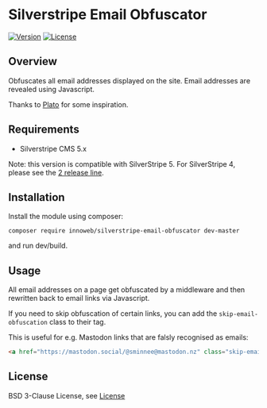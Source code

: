 # Silverstripe Email Obfuscator

[![Version](http://img.shields.io/packagist/v/innoweb/silverstripe-email-obfuscator.svg?style=flat-square)](https://packagist.org/packages/innoweb/silverstripe-email-obfuscator)
[![License](http://img.shields.io/packagist/l/innoweb/silverstripe-email-obfuscator.svg?style=flat-square)](license.md)

## Overview

Obfuscates all email addresses displayed on the site. Email addresses are revealed using Javascript.

Thanks to [Plato](https://github.com/PlatoCreative/silverstripe-email-obfuscator) for some inspiration.

## Requirements

* Silverstripe CMS 5.x

Note: this version is compatible with SilverStripe 5. For SilverStripe 4, please see the [2 release line](https://github.com/xini/silverstripe-email-obfuscator/tree/2).

## Installation

Install the module using composer:
```
composer require innoweb/silverstripe-email-obfuscator dev-master
```
and run dev/build.

## Usage

All email addresses on a page get obfuscated by a middleware and then rewritten back to email links via Javascript.

If you need to skip obfuscation of certain links, you can add the `skip-email-obfuscation` class to their tag.

This is useful for e.g. Mastodon links that are falsly recognised as emails:

```html
<a href="https://mastodon.social/@sminnee@mastodon.nz" class="skip-email-obfuscation">Sam Minnée on Mastodon</a>

```

## License

BSD 3-Clause License, see [License](license.md)
